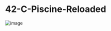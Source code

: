 # 42-C-Piscine-Reloaded
![image](https://github.com/MVPee/42-C-Piscine-Reloaded/assets/93082514/0a8fe9f8-866f-4b5f-8fb8-abad0218f4a9)
